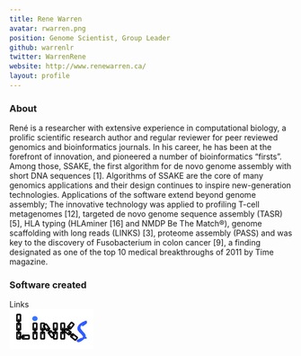 ```yaml
---
title: Rene Warren
avatar: rwarren.png
position: Genome Scientist, Group Leader
github: warrenlr
twitter: WarrenRene
website: http://www.renewarren.ca/
layout: profile
---
```


### About

René is a researcher with extensive experience in computational biology, a prolific scientific research author
and regular reviewer for peer reviewed genomics and bioinformatics journals. In his career, he has been at the
forefront of innovation, and pioneered a number of bioinformatics “firsts”. Among those, SSAKE, the first
algorithm for de novo genome assembly with short DNA sequences [1]. Algorithms of SSAKE are the core of
many genomics applications and their design continues to inspire new-generation technologies. Applications of
the software extend beyond genome assembly; The innovative technology was applied to profiling T-cell
metagenomes [12], targeted de novo genome sequence assembly (TASR) [5], HLA typing (HLAminer [16] and
NMDP Be The Match®), genome scaffolding with long reads (LINKS) [3], proteome assembly (PASS) and was
key to the discovery of Fusobacterium in colon cancer [9], a finding designated as one of the top 10 medical
breakthroughs of 2011 by Time magazine. 


### Software created 

Links  
![LINKS](/assets/logos/linkslogo.png)
